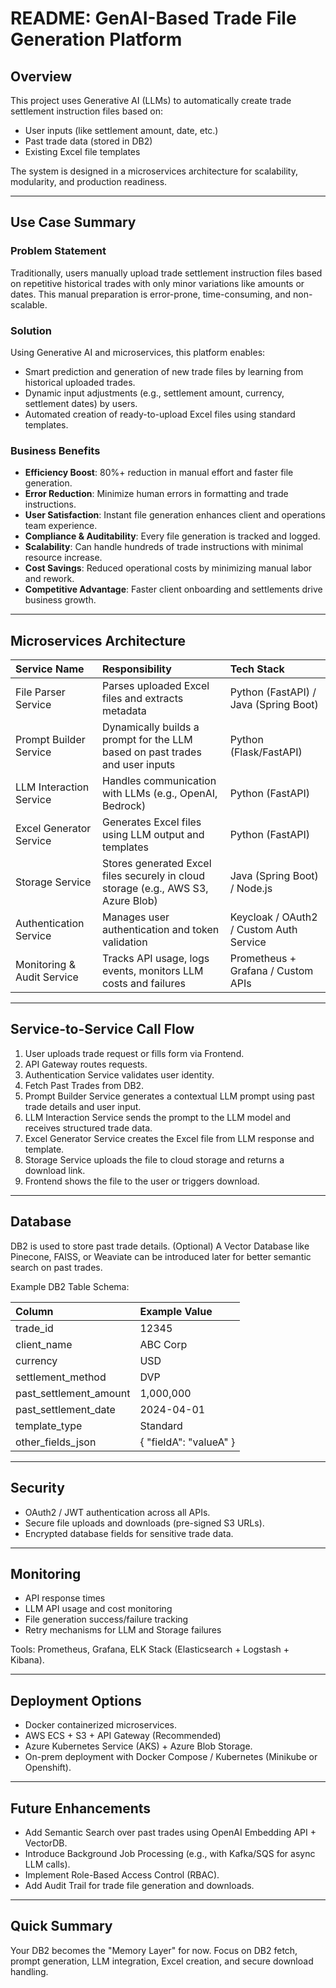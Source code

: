 # README: GenAI-Based Trade File Generation Platform

## Overview
This project uses Generative AI (LLMs) to automatically create trade settlement instruction files based on:
- User inputs (like settlement amount, date, etc.)
- Past trade data (stored in DB2)
- Existing Excel file templates

The system is designed in a microservices architecture for scalability, modularity, and production readiness.

---

## Use Case Summary

### Problem Statement
Traditionally, users manually upload trade settlement instruction files based on repetitive historical trades with only minor variations like amounts or dates. This manual preparation is error-prone, time-consuming, and non-scalable.

### Solution
Using Generative AI and microservices, this platform enables:
- Smart prediction and generation of new trade files by learning from historical uploaded trades.
- Dynamic input adjustments (e.g., settlement amount, currency, settlement dates) by users.
- Automated creation of ready-to-upload Excel files using standard templates.

### Business Benefits
- **Efficiency Boost**: 80%+ reduction in manual effort and faster file generation.
- **Error Reduction**: Minimize human errors in formatting and trade instructions.
- **User Satisfaction**: Instant file generation enhances client and operations team experience.
- **Compliance & Auditability**: Every file generation is tracked and logged.
- **Scalability**: Can handle hundreds of trade instructions with minimal resource increase.
- **Cost Savings**: Reduced operational costs by minimizing manual labor and rework.
- **Competitive Advantage**: Faster client onboarding and settlements drive business growth.

---

## Microservices Architecture

**Service Name** | **Responsibility** | **Tech Stack**
:---|:---|:---
File Parser Service | Parses uploaded Excel files and extracts metadata | Python (FastAPI) / Java (Spring Boot)
Prompt Builder Service | Dynamically builds a prompt for the LLM based on past trades and user inputs | Python (Flask/FastAPI)
LLM Interaction Service | Handles communication with LLMs (e.g., OpenAI, Bedrock) | Python (FastAPI)
Excel Generator Service | Generates Excel files using LLM output and templates | Python (FastAPI)
Storage Service | Stores generated Excel files securely in cloud storage (e.g., AWS S3, Azure Blob) | Java (Spring Boot) / Node.js
Authentication Service | Manages user authentication and token validation | Keycloak / OAuth2 / Custom Auth Service
Monitoring & Audit Service | Tracks API usage, logs events, monitors LLM costs and failures | Prometheus + Grafana / Custom APIs

---

## Service-to-Service Call Flow

1. User uploads trade request or fills form via Frontend.
2. API Gateway routes requests.
3. Authentication Service validates user identity.
4. Fetch Past Trades from DB2.
5. Prompt Builder Service generates a contextual LLM prompt using past trade details and user input.
6. LLM Interaction Service sends the prompt to the LLM model and receives structured trade data.
7. Excel Generator Service creates the Excel file from LLM response and template.
8. Storage Service uploads the file to cloud storage and returns a download link.
9. Frontend shows the file to the user or triggers download.

---

## Database

DB2 is used to store past trade details.
(Optional) A Vector Database like Pinecone, FAISS, or Weaviate can be introduced later for better semantic search on past trades.

Example DB2 Table Schema:

| Column | Example Value |
|:---|:---|
| trade_id | 12345 |
| client_name | ABC Corp |
| currency | USD |
| settlement_method | DVP |
| past_settlement_amount | 1,000,000 |
| past_settlement_date | 2024-04-01 |
| template_type | Standard |
| other_fields_json | { "fieldA": "valueA" } |

---

## Security

- OAuth2 / JWT authentication across all APIs.
- Secure file uploads and downloads (pre-signed S3 URLs).
- Encrypted database fields for sensitive trade data.

---

## Monitoring

- API response times
- LLM API usage and cost monitoring
- File generation success/failure tracking
- Retry mechanisms for LLM and Storage failures

Tools: Prometheus, Grafana, ELK Stack (Elasticsearch + Logstash + Kibana).

---

## Deployment Options

- Docker containerized microservices.
- AWS ECS + S3 + API Gateway (Recommended)
- Azure Kubernetes Service (AKS) + Azure Blob Storage.
- On-prem deployment with Docker Compose / Kubernetes (Minikube or Openshift).

---

## Future Enhancements

- Add Semantic Search over past trades using OpenAI Embedding API + VectorDB.
- Introduce Background Job Processing (e.g., with Kafka/SQS for async LLM calls).
- Implement Role-Based Access Control (RBAC).
- Add Audit Trail for trade file generation and downloads.

---

## Quick Summary

Your DB2 becomes the "Memory Layer" for now. Focus on DB2 fetch, prompt generation, LLM integration, Excel creation, and secure download handling.

